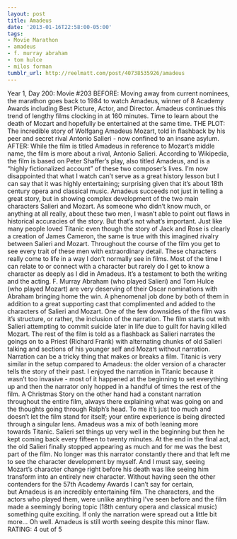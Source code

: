```yaml
---
layout: post
title: Amadeus
date: '2013-01-16T22:58:00-05:00'
tags:
- Movie Marathon
- amadeus
- f. murray abraham
- tom hulce
- milos forman
tumblr_url: http://reelmatt.com/post/40738535926/amadeus
---
```

Year 1, Day 200: Movie #203
BEFORE: Moving away from current nominees, the marathon goes back to 1984 to watch Amadeus, winner of 8 Academy Awards including Best Picture, Actor, and Director. Amadeus continues this trend of lengthy films clocking in at 160 minutes. Time to learn about the death of Mozart and hopefully be entertained at the same time.
THE PLOT: The incredible story of Wolfgang Amadeus Mozart, told in flashback by his peer and secret rival Antonio Salieri - now confined to an insane asylum.
AFTER: While the film is titled Amadeus in reference to Mozart’s middle name, the film is more about a rival, Antonio Salieri. According to Wikipedia, the film is based on Peter Shaffer’s play, also titled Amadeus, and is a “highly fictionalized account” of these two composer’s lives. I’m now disappointed that what I watch can’t serve as a great history lesson but I can say that it was highly entertaining; surprising given that it’s about 18th century opera and classical music.
Amadeus succeeds not just in telling a great story, but in showing complex development of the two main characters Salieri and Mozart. As someone who didn’t know much, or anything at all really, about these two men, I wasn’t able to point out flaws in historical accuracies of the story. But that’s not what’s important. Just like many people loved Titanic even though the story of Jack and Rose is clearly a creation of James Cameron, the same is true with this imagined rivalry between Salieri and Mozart. Throughout the course of the film you get to see every trait of these men with extraordinary detail. These characters really come to life in a way I don’t normally see in films. Most of the time I can relate to or connect with a character but rarely do I get to know a character as deeply as I did in Amadeus. It’s a testament to both the writing and the acting. F. Murray Abraham (who played Salieri) and Tom Hulce (who played Mozart) are very deserving of their Oscar nominations with Abraham bringing home the win. A phenomenal job done by both of them in addition to a great supporting cast that complimented and added to the characters of Salieri and Mozart.
One of the few downsides of the film was it’s structure, or rather, the inclusion of the narration. The film starts out with Salieri attempting to commit suicide later in life due to guilt for having killed Mozart. The rest of the film is told as a flashback as Salieri narrates the goings on to a Priest (Richard Frank) with alternating chunks of old Salieri talking and sections of his younger self and Mozart without narration. Narration can be a tricky thing that makes or breaks a film. Titanic is very similar in the setup compared to Amadeus: the older version of a character tells the story of their past. I enjoyed the narration in Titanic because it wasn’t too invasive - most of it happened at the beginning to set everything up and then the narrator only hopped in a handful of times the rest of the film. A Christmas Story on the other hand had a constant narration throughout the entire film, always there explaining what was going on and the thoughts going through Ralph’s head. To me it’s just too much and doesn’t let the film stand for itself; your entire experience is being directed through a singular lens. Amadeus was a mix of both leaning more towards Titanic. Salieri set things up very well in the beginning but then he kept coming back every fifteen to twenty minutes. At the end in the final act, the old Salieri finally stopped appearing as much and for me was the best part of the film. No longer was this narrator constantly there and that left me to see the character development by myself. And I must say, seeing Mozart’s character change right before his death was like seeing him transform into an entirely new character.
Without having seen the other contenders for the 57th Academy Awards I can’t say for certain, but Amadeus is an incredibly entertaining film. The characters, and the actors who played them, were unlike anything I’ve seen before and the film made a seemingly boring topic (18th century opera and classical music) something quite exciting. If only the narration were spread out a little bit more… Oh well. Amadeus is still worth seeing despite this minor flaw.
RATING: 4 out of 5
